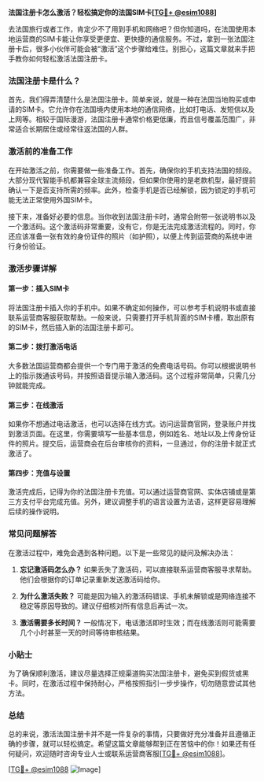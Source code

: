 **法国注册卡怎么激活？轻松搞定你的法国SIM卡[[TG💪+ @esim1088](https://t.me/s/esim1088)]**

去法国旅行或者工作，肯定少不了用到手机和网络吧？但你知道吗，在法国使用本地运营商的SIM卡能让你享受更便宜、更快捷的通信服务。不过，拿到一张法国注册卡后，很多小伙伴可能会被“激活”这个步骤给难住。别担心，这篇文章就来手把手教你如何轻松激活法国注册卡。

### 法国注册卡是什么？

首先，我们得弄清楚什么是法国注册卡。简单来说，就是一种在法国当地购买或申请的SIM卡。它允许你在法国境内使用本地的通信网络，比如打电话、发短信以及上网等。相较于国际漫游，法国注册卡通常价格更低廉，而且信号覆盖范围广，非常适合长期居住或经常往返法国的人群。

### 激活前的准备工作

在开始激活之前，你需要做一些准备工作。首先，确保你的手机支持法国的频段。大部分现代智能手机都兼容全球主流频段，但如果你使用的是老款机型，最好提前确认一下是否支持所需的频率。此外，检查手机是否已经解锁，因为锁定的手机可能无法正常使用外国SIM卡。

接下来，准备好必要的信息。当你收到法国注册卡时，通常会附带一张说明书以及一个激活码。这个激活码非常重要，没有它，你是无法完成激活流程的。同时，你还应该准备一张有效的身份证件的照片（如护照），以便上传到运营商的系统中进行身份验证。

### 激活步骤详解

#### 第一步：插入SIM卡
将法国注册卡插入你的手机中。如果不确定如何操作，可以参考手机说明书或直接联系运营商客服获取帮助。一般来说，只需要打开手机背面的SIM卡槽，取出原有的SIM卡，然后插入新的法国注册卡即可。

#### 第二步：拨打激活电话
大多数法国运营商都会提供一个专门用于激活的免费电话号码。你可以根据说明书上的指示拨通该号码，并按照语音提示输入激活码。这个过程非常简单，只需几分钟就能完成。

#### 第三步：在线激活
如果你不想通过电话激活，也可以选择在线方式。访问运营商官网，登录账户并找到激活页面。在这里，你需要填写一些基本信息，例如姓名、地址以及上传身份证件的照片。提交后，运营商会在后台审核你的资料，一旦通过，你的注册卡就正式激活了。

#### 第四步：充值与设置
激活完成后，记得为你的法国注册卡充值。可以通过运营商官网、实体店铺或是第三方支付平台完成充值。另外，建议调整手机的语言设置为法语，这样更容易理解后续的操作说明。

### 常见问题解答

在激活过程中，难免会遇到各种问题。以下是一些常见的疑问及解决办法：

1. **忘记激活码怎么办？**
   如果丢失了激活码，可以直接联系运营商客服寻求帮助。他们会根据你的订单记录重新发送激活码给你。

2. **为什么激活失败？**
   可能是因为输入的激活码错误、手机未解锁或是网络连接不稳定等原因导致的。建议仔细核对所有信息后再试一次。

3. **激活需要多长时间？**
   一般情况下，电话激活即时生效；而在线激活则可能需要几个小时甚至一天的时间等待审核结果。

### 小贴士

为了确保顺利激活，建议尽量选择正规渠道购买法国注册卡，避免买到假货或黑卡。同时，在激活过程中保持耐心，严格按照指引一步步操作，切勿随意尝试其他方法。

### 总结

总的来说，激活法国注册卡并不是一件复杂的事情，只要做好充分准备并且遵循正确的步骤，就可以轻松搞定。希望这篇文章能够帮到正在苦恼中的你！如果还有任何疑问，欢迎随时咨询专业人士或联系运营商客服[[TG💪+ @esim1088](https://t.me/s/esim1088)]。

[[TG💪+ @esim1088](https://t.me/s/esim1088) ![Image](https://i.postimg.cc/4NQfJmqS/Snipaste-2025-05-13-00-14-12.png)]